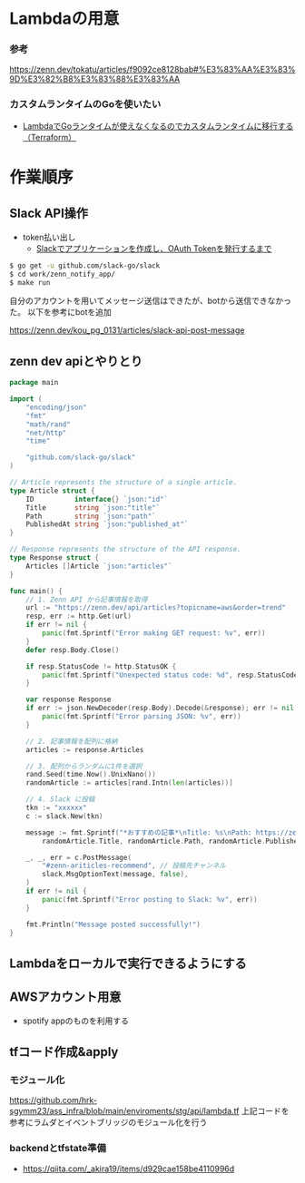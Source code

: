 # Lambdaの用意

### 参考
https://zenn.dev/tokatu/articles/f9092ce8128bab#%E3%83%AA%E3%83%9D%E3%82%B8%E3%83%88%E3%83%AA

### カスタムランタイムのGoを使いたい

- [LambdaでGoランタイムが使えなくなるのでカスタムランタイムに移行する（Terraform）](https://zenn.dev/ikarin0825/articles/30627c72d43494)

# 作業順序

## Slack API操作

- token払い出し
  - [Slackでアプリケーションを作成し、OAuth Tokenを発行するまで](https://qiita.com/kobayashi_ryo/items/a194e620b49edad27364)

```bash
$ go get -u github.com/slack-go/slack
$ cd work/zenn_notify_app/
$ make run
```

自分のアカウントを用いてメッセージ送信はできたが、botから送信できなかった。
以下を参考にbotを追加

https://zenn.dev/kou_pg_0131/articles/slack-api-post-message

## zenn dev apiとやりとり

```go
package main

import (
	"encoding/json"
	"fmt"
	"math/rand"
	"net/http"
	"time"

	"github.com/slack-go/slack"
)

// Article represents the structure of a single article.
type Article struct {
	ID          interface{} `json:"id"`
	Title       string `json:"title"`
	Path        string `json:"path"`
	PublishedAt string `json:"published_at"`
}

// Response represents the structure of the API response.
type Response struct {
	Articles []Article `json:"articles"`
}

func main() {
	// 1. Zenn API から記事情報を取得
	url := "https://zenn.dev/api/articles?topicname=aws&order=trend"
	resp, err := http.Get(url)
	if err != nil {
		panic(fmt.Sprintf("Error making GET request: %v", err))
	}
	defer resp.Body.Close()

	if resp.StatusCode != http.StatusOK {
		panic(fmt.Sprintf("Unexpected status code: %d", resp.StatusCode))
	}

	var response Response
	if err := json.NewDecoder(resp.Body).Decode(&response); err != nil {
		panic(fmt.Sprintf("Error parsing JSON: %v", err))
	}

	// 2. 記事情報を配列に格納
	articles := response.Articles

	// 3. 配列からランダムに1件を選択
	rand.Seed(time.Now().UnixNano())
	randomArticle := articles[rand.Intn(len(articles))]

	// 4. Slack に投稿
	tkn := "xxxxxx"
	c := slack.New(tkn)

	message := fmt.Sprintf("*おすすめの記事*\nTitle: %s\nPath: https://zenn.dev%s\nPublishedAt: %s",
		randomArticle.Title, randomArticle.Path, randomArticle.PublishedAt)

	_, _, err = c.PostMessage(
		"#zenn-ariticles-recommend", // 投稿先チャンネル
		slack.MsgOptionText(message, false),
	)
	if err != nil {
		panic(fmt.Sprintf("Error posting to Slack: %v", err))
	}

	fmt.Println("Message posted successfully!")
}
```


## Lambdaをローカルで実行できるようにする

## AWSアカウント用意
- spotify appのものを利用する


## tfコード作成&apply

### モジュール化
https://github.com/hrk-sgymm23/ass_infra/blob/main/enviroments/stg/api/lambda.tf
上記コードを参考にラムダとイベントブリッジのモジュール化を行う


### backendとtfstate準備



- https://qiita.com/_akira19/items/d929cae158be4110996d
